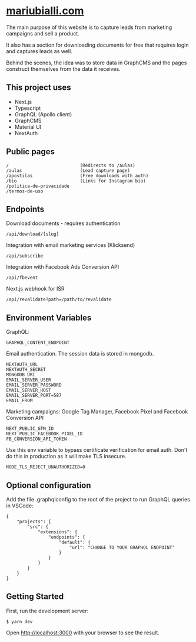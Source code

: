 # [mariubialli.com](https://mariubialli.com)

The main purpose of this website is to capture leads from marketing campaigns and sell a product.

It also has a section for downloading documents for free that requires login and captures leads as well.

Behind the scenes, the idea was to store data in GraphCMS and the pages construct themselves from the data it receives.

## This project uses

- Next.js
- Typescript
- GraphQL (Apollo client)
- GraphCMS
- Material UI
- NextAuth

## Public pages

```
/                           (Redirects to /aulas)
/aulas                      (Lead capture page)
/apostilas                  (Free downloads with auth)
/bio                        (Links for Instagram bio)
/politica-de-privacidade
/termos-de-uso
```

## Endpoints

Download documents - requires authentication

```
/api/download/[slug]
```

Integration with email marketing services (Klicksend)

```
/api/subscribe
```

Integration with Facebook Ads Conversion API

```
/api/fbevent
```

Next.js webhook for ISR

```
/api/revalidate?path=/path/to/revalidate
```

## Environment Variables

GraphQL:

```
GRAPHQL_CONTENT_ENDPOINT
```

Email authentication. The session data is stored in mongodb.

```
NEXTAUTH_URL
NEXTAUTH_SECRET
MONGODB_URI
EMAIL_SERVER_USER
EMAIL_SERVER_PASSWORD
EMAIL_SERVER_HOST
EMAIL_SERVER_PORT=587
EMAIL_FROM
```

Marketing campaigns: Google Tag Manager, Facebook Pixel and Facebook Conversion API

```
NEXT_PUBLIC_GTM_ID
NEXT_PUBLIC_FACEBOOK_PIXEL_ID
FB_CONVERSION_API_TOKEN
```

Use this env variable to bypass certificate verification for email auth.
Don't do this in production as it will make TLS insecure.

```
NODE_TLS_REJECT_UNAUTHORIZED=0
```

## Optional configuration

Add the file .graphqlconfig to the root of the project to run GraphQL queries in VSCode:

```
{
    "projects": {
        "src": {
            "extensions": {
                "endpoints": {
                    "default": {
                        "url": "CHANGE TO YOUR GRAPHQL ENDPOINT"
                    }
                }
            }
        }
    }
}
```

## Getting Started

First, run the development server:

```
$ yarn dev
```

Open [http://localhost:3000](http://localhost:3000) with your browser to see the result.
